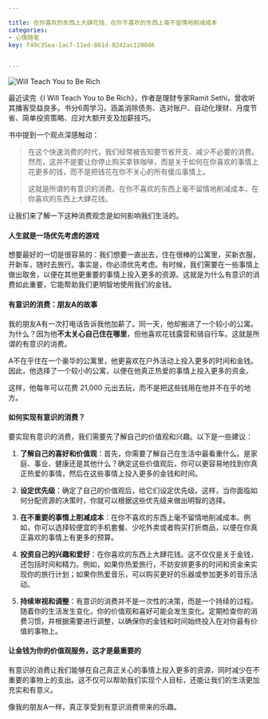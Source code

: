 ```yaml
---

title: 在你喜欢的东西上大肆花钱，在你不喜欢的东西上毫不留情地削减成本
categories:
- 心情随笔
key: f49c35ea-1ac7-11ed-861d-0242ac120046


---
```


![Will Teach You to Be Rich](https://icdb-images.oss-cn-hangzhou.aliyuncs.com/news/2023/07/01/51yRZmErU0L._SY346_.jpg)

最近读完《I Will Teach You to Be Rich》，作者是理财专家Ramit Sethi，曾收听其播客受益良多。书分6周学习，涵盖消除债务、选对账户、自动化理财、月度节省、简单投资策略、应对大额开支及加薪技巧。

书中提到一个观点深感触动：

> 在这个快速消费的时代，我们经常被告知要节省开支、减少不必要的消费。然而，这并不是要让你停止购买拿铁咖啡，而是关于如何在你喜欢的事情上花更多的钱，而不是把钱花在你不关心的所有傻瓜事情上。
> 
> 这就是所谓的有意识的消费。在你不喜欢的东西上毫不留情地削减成本，在你喜欢的东西上大肆花钱。

让我们来了解一下这种消费观念是如何影响我们生活的。

#### 人生就是一场优先考虑的游戏

想要最好的一切是很容易的：我们想要一直出去，住在很棒的公寓里，买新衣服，开新车，随时去旅行。事实是，你必须优先考虑。有时候，我们需要在一些事情上做出取舍，以便在其他更重要的事情上投入更多的资源。这就是为什么有意识的消费如此重要，它能帮助我们更明智地使用我们的金钱。

#### 有意识的消费：朋友A的故事

我的朋友A有一次打电话告诉我他加薪了。同一天，他却搬进了一个较小的公寓。为什么？因为他**不太关心自己住在哪里**，但他喜欢花钱露营和骑自行车。这就是所谓的有意识的消费。

A不在乎住在一个豪华的公寓里，他更喜欢在户外活动上投入更多的时间和金钱。因此，他选择了一个较小的公寓，以便在他真正热爱的事情上投入更多的资金。

这样，他每年可以花费 21,000 元出去玩，而不是把这些钱用在他并不在乎的地方。

#### 如何实现有意识的消费？

要实现有意识的消费，我们需要先了解自己的价值观和兴趣。以下是一些建议：

1. **了解自己的喜好和价值观**：首先，你需要了解自己在生活中最看重什么。是家庭、事业、健康还是其他什么？确定这些价值观后，你可以更容易地找到你真正热爱的事情，然后在这些事情上投入更多的金钱和时间。

2. **设定优先级**：确定了自己的价值观后，给它们设定优先级。这样，当你面临如何分配资源的决策时，你就可以根据这些优先级来做出明智的选择。

3. **在不重要的事情上削减成本**：在你不喜欢的东西上毫不留情地削减成本。例如，你可以选择较便宜的手机套餐、少吃外卖或者购买打折商品，以便在你真正喜欢的事情上有更多的预算。

4. **投资自己的兴趣和爱好**：在你喜欢的东西上大肆花钱。这不仅仅是关于金钱，还包括时间和精力。例如，如果你热爱旅行，不妨安排更多的时间和资金来实现你的旅行计划；如果你热爱音乐，可以购买更好的乐器或参加更多的音乐活动。

5. **持续审视和调整**：有意识的消费并不是一次性的决策，而是一个持续的过程。随着你的生活发生变化，你的价值观和喜好可能会发生变化。定期检查你的消费习惯，并根据需要进行调整，以确保你的金钱和时间始终投入在对你最有价值的事物上。

#### 让金钱为你的价值观服务，这才是最重要的

有意识的消费让我们能够在自己真正关心的事情上投入更多的资源，同时减少在不重要的事物上的支出。这不仅可以帮助我们实现个人目标，还能让我们的生活更加充实和有意义。

像我的朋友A一样，真正享受到有意识消费带来的乐趣。